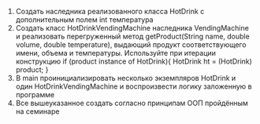 1. Создать наследника реализованного класса HotDrink с дополнительным полем int температура
2. Создать класс HotDrinkVendingMachine наследника VendingMachine и реализовать перегруженный метод getProduct(String name, double volume, double temperature), выдающий продукт соответствующего имени, объема и температуры. Используйте при итерации конструкцию if (product instance of HotDrink){ HotDrink ht = (HotDrink) product; }
3. В main проинициализировать несколько экземпляров HotDrink и один HotDrinkVendingMachine и воспроизвести логику заложенную в программе
4. Все вышеуказанное создать согласно принципам ООП пройдённым на семинаре